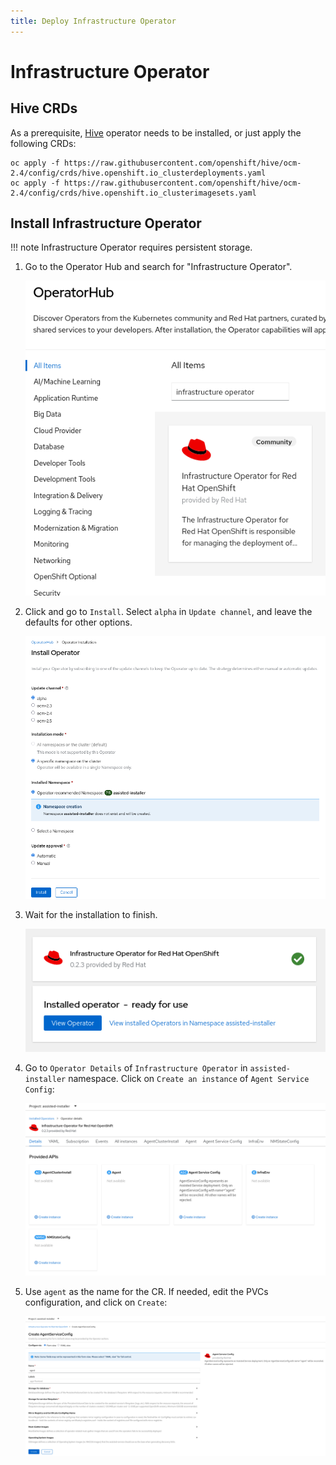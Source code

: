 ```yaml
---
title: Deploy Infrastructure Operator
---
```


# Infrastructure Operator

## Hive CRDs

As a prerequisite, [Hive](https://github.com/openshift/hive) operator needs to be installed, or just apply the following CRDs:

```shell
oc apply -f https://raw.githubusercontent.com/openshift/hive/ocm-2.4/config/crds/hive.openshift.io_clusterdeployments.yaml
oc apply -f https://raw.githubusercontent.com/openshift/hive/ocm-2.4/config/crds/hive.openshift.io_clusterimagesets.yaml
```

## Install Infrastructure Operator

!!! note
Infrastructure Operator requires persistent storage.

1. Go to the Operator Hub and search for "Infrastructure Operator".

   ![Operator Hub](img/OperatorHub.png)

2. Click and go to `Install`. Select `alpha` in `Update channel`, and leave the defaults for other options.

   ![Installation](img/InstallOperator.png)

3. Wait for the installation to finish.

   ![Installed](img/InstalledOperator.png)

4. Go to `Operator Details` of `Infrastructure Operator` in `assisted-installer` namespace. Click on `Create an instance` of `Agent Service Config`:

   ![Operator Details](img/OperatorDetails.png)

5. Use `agent` as the name for the CR. If needed, edit the PVCs configuration, and click on `Create`:

   ![Operator Details](img/AgentServiceConfig.png)
